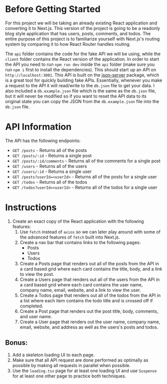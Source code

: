# Before Getting Started

For this project we will be taking an already existing React application and converting it to Next.js. This version of the project is going to be a readonly blog style application that has users, posts, comments, and todos. The entire purpose of this project is to familiarize yourself with Next.js's routing system by comparing it to how React Router handles routing.

The `api` folder contains the code for the fake API we will be using, while the `client` folder contains the React version of the application. In order to start the API you need to run `npm run dev` inside the `api` folder (make sure you run `npm i` first to install the dependencies). This should start up an API on `http://localhost:3001`. This API is built on the [json-server](https://www.npmjs.com/package/json-server) package, which is a great tool for quickly building fake APIs. Essentially, whenever you make a request to the API it will read/write to the `db.json` file to get your data. I also included a `db.example.json` file which is the same as the `db.json` file, but it will never be modified so if you want to reset the API data to its original state you can copy the JSON from the `db.example.json` file into the `db.json` file.

# API Information

The API has the following endpoints:

- `GET /posts` - Returns all of the posts
- `GET /posts/:id` - Returns a single post
- `GET /posts/:id/comments` - Returns all of the comments for a single post
- `GET /users` - Returns all of the users
- `GET /users/:id` - Returns a single user
- `GET /posts?userId=<userId>` - Returns all of the posts for a single user
- `GET /todos` - Returns all of the todos
- `GET /todos?userId=<userId>` - Returns all of the todos for a single user

# Instructions

1. Create an exact copy of the React application with the following features:
   1. Use `fetch` instead of `axios` so we can later play around with some of the advanced features of `fetch` built into Next.js.
   2. Create a nav bar that contains links to the following pages:
      - Posts
      - Users
      - Todos
   3. Create a Posts page that renders out all of the posts from the API in a card based grid where each card contains the title, body, and a link to view the post.
   4. Create a Users page that renders out all of the users from the API in a card based grid where each card contains the user name, company name, email, website, and a link to view the user.
   5. Create a Todos page that renders out all of the todos from the API in a list where each item contains the todo title and is crossed off if completed.
   6. Create a Post page that renders out the post title, body, comments, and user name.
   7. Create a User page that renders out the user name, company name, email, website, and address as well as the users's posts and todos.

## Bonus:

1. Add a skeleton loading UI to each page.
2. Make sure that all API request are done performed as optimally as possible by making all requests in parallel when possible.
3. Use the `loading.tsx` page for at least one loading UI and use `Suspense` for at least one other page to practice both techniques.
